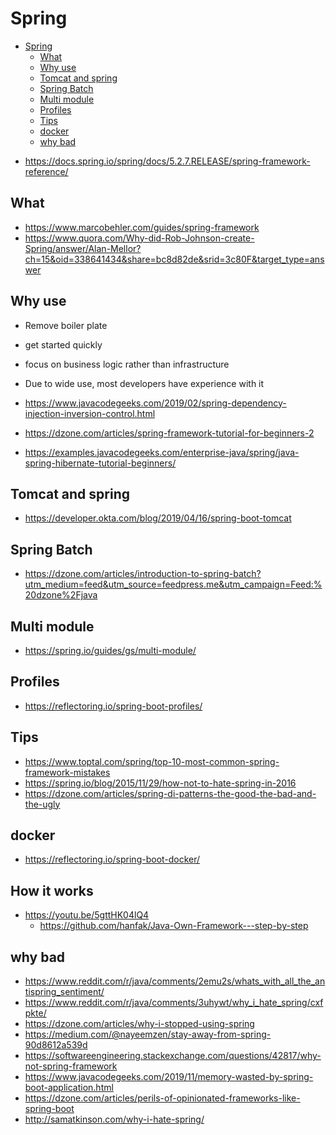 # Spring

<!-- TOC depthFrom:1 depthTo:6 withLinks:1 updateOnSave:1 orderedList:0 -->

- [Spring](#spring)
	- [What](#what)
	- [Why use](#why-use)
	- [Tomcat and spring](#tomcat-and-spring)
	- [Spring Batch](#spring-batch)
	- [Multi module](#multi-module)
	- [Profiles](#profiles)
	- [Tips](#tips)
	- [docker](#docker)
	- [why bad](#why-bad)

<!-- /TOC -->

- https://docs.spring.io/spring/docs/5.2.7.RELEASE/spring-framework-reference/

## What

- https://www.marcobehler.com/guides/spring-framework
- https://www.quora.com/Why-did-Rob-Johnson-create-Spring/answer/Alan-Mellor?ch=15&oid=338641434&share=bc8d82de&srid=3c80F&target_type=answer

## Why use

- Remove boiler plate
- get started quickly
- focus on business logic rather than infrastructure
- Due to wide use, most developers have experience with it

- https://www.javacodegeeks.com/2019/02/spring-dependency-injection-inversion-control.html
- https://dzone.com/articles/spring-framework-tutorial-for-beginners-2
- https://examples.javacodegeeks.com/enterprise-java/spring/java-spring-hibernate-tutorial-beginners/

## Tomcat and spring

- https://developer.okta.com/blog/2019/04/16/spring-boot-tomcat

## Spring Batch

- https://dzone.com/articles/introduction-to-spring-batch?utm_medium=feed&utm_source=feedpress.me&utm_campaign=Feed:%20dzone%2Fjava

## Multi module

- https://spring.io/guides/gs/multi-module/

## Profiles

- https://reflectoring.io/spring-boot-profiles/

## Tips

- https://www.toptal.com/spring/top-10-most-common-spring-framework-mistakes
- https://spring.io/blog/2015/11/29/how-not-to-hate-spring-in-2016
- https://dzone.com/articles/spring-di-patterns-the-good-the-bad-and-the-ugly

## docker

- https://reflectoring.io/spring-boot-docker/

## How it works

- https://youtu.be/5gttHK04lQ4
	- https://github.com/hanfak/Java-Own-Framework---step-by-step
## why bad

- https://www.reddit.com/r/java/comments/2emu2s/whats_with_all_the_antispring_sentiment/
- https://www.reddit.com/r/java/comments/3uhywt/why_i_hate_spring/cxfpkte/
- https://dzone.com/articles/why-i-stopped-using-spring
- https://medium.com/@nayeemzen/stay-away-from-spring-90d8612a539d
- https://softwareengineering.stackexchange.com/questions/42817/why-not-spring-framework
- https://www.javacodegeeks.com/2019/11/memory-wasted-by-spring-boot-application.html
- https://dzone.com/articles/perils-of-opinionated-frameworks-like-spring-boot
- http://samatkinson.com/why-i-hate-spring/
